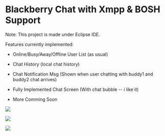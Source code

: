 Blackberry Chat with Xmpp & BOSH Support
============================================================

Note: This project is made under Eclipse IDE.

Features currently implemented:

- Online/Busy/Away/Offline User List (as usual)

- Chat History (local chat history)

- Chat Notification Msg (Shown when user chatting with buddy1 and buddy2 chat arrives)

- Fully Implemented Chat Screen (With chat bubble -- i like it)

- More Comming Soon

[![](https://lh5.googleusercontent.com/-n_3FOUH2qh0/Ts956V-UUkI/AAAAAAAAAA4/zM70oxA1l3U/s576/buddylist.jpg)](https://lh5.googleusercontent.com/-n_3FOUH2qh0/Ts956V-UUkI/AAAAAAAAAA4/zM70oxA1l3U/s576/buddylist.jpg)

[![](https://lh4.googleusercontent.com/-lUKW4d0sy-I/Ts956cnb7vI/AAAAAAAAAA8/FeAVrIHUvN0/s576/chatscreen.jpg)](https://lh4.googleusercontent.com/-lUKW4d0sy-I/Ts956cnb7vI/AAAAAAAAAA8/FeAVrIHUvN0/s576/chatscreen.jpg)

[![](https://lh4.googleusercontent.com/-ZB3qpg3skuM/Ts956YrXjyI/AAAAAAAAAA0/gpPHvLljSuc/s576/notification.jpg)](https://lh4.googleusercontent.com/-ZB3qpg3skuM/Ts956YrXjyI/AAAAAAAAAA0/gpPHvLljSuc/s576/notification.jpg) 

[we]:http://www.raweng.com
[raw engineering]:http://www.raweng.com